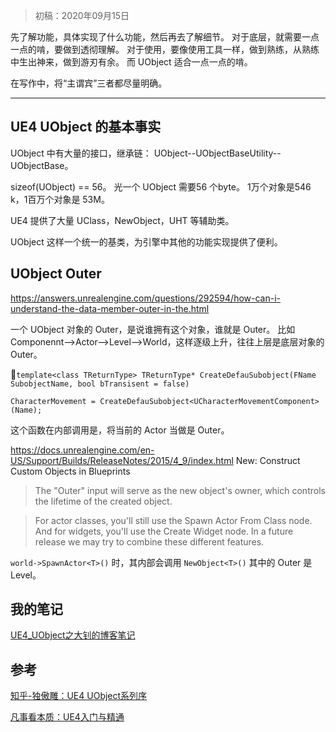 > 初稿：2020年09月15日

先了解功能，具体实现了什么功能，然后再去了解细节。
对于底层，就需要一点一点的啃，要做到透彻理解。
对于使用，要像使用工具一样，做到熟练，从熟练中生出神来，做到游刃有余。
而 UObject 适合一点一点的啃。

在写作中，将“主谓宾”三者都尽量明确。

---

## UE4 UObject 的基本事实

UObject 中有大量的接口，继承链：
UObject--UObjectBaseUtility--UObjectBase。

sizeof(UObject) == 56。
光一个 UObject 需要56 个byte。
1万个对象是546 k，1百万个对象是 53M。

UE4 提供了大量 UClass，NewObject，UHT 等辅助类。

UObject 这样一个统一的基类，为引擎中其他的功能实现提供了便利。

## UObject Outer
https://answers.unrealengine.com/questions/292594/how-can-i-understand-the-data-member-outer-in-the.html

一个 UObject 对象的 Outer，是说谁拥有这个对象，谁就是 Outer。
比如 Componennt-->Actor-->Level-->World，这样逐级上升，往往上层是底层对象的 Outer。

`template<class TReturnType> TReturnType* CreateDefauSubobject(FName SubobjectName, bool bTransisent = false)`

`CharacterMovement = CreateDefauSubobject<UCharacterMovementComponent>(Name);`

这个函数在内部调用是，将当前的 Actor 当做是 Outer。

https://docs.unrealengine.com/en-US/Support/Builds/ReleaseNotes/2015/4_9/index.html
New: Construct Custom Objects in Blueprints
> The "Outer" input will serve as the new object's owner, which controls the lifetime of the created object.

> For actor classes, you'll still use the Spawn Actor From Class node. And for widgets, you'll use the Create Widget node. In a future release we may try to combine these different features.

`world->SpawnActor<T>()` 时，其内部会调用 `NewObject<T>()` 其中的 Outer 是 Level。

## 我的笔记
[UE4_UObject之大钊的博客笔记](./UE4_UObject之大钊的博客笔记.md)


## 参考
[知乎-独傲雕：UE4 UObject系列序](https://zhuanlan.zhihu.com/p/75526405)


[凡事看本质：UE4入门与精通](https://www.cnblogs.com/ghl_carmack/p/5677090.html)


